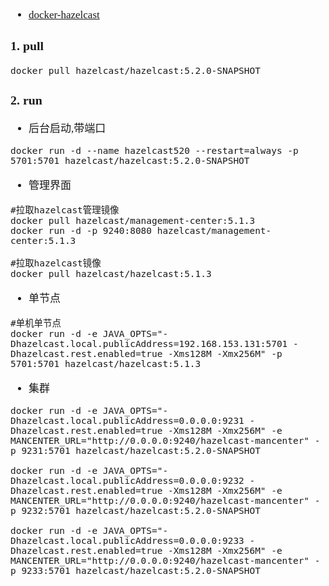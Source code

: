 <span  style="font-family: Simsun,serif; font-size: 17px; ">

- [docker-hazelcast](https://hub.docker.com/r/hazelcast/management-center)

### 1. pull

~~~
docker pull hazelcast/hazelcast:5.2.0-SNAPSHOT
~~~

### 2. run

- 后台启动,带端口

~~~
docker run -d --name hazelcast520 --restart=always -p 5701:5701 hazelcast/hazelcast:5.2.0-SNAPSHOT
~~~

- 管理界面

~~~
#拉取hazelcast管理镜像
docker pull hazelcast/management-center:5.1.3
docker run -d -p 9240:8080 hazelcast/management-center:5.1.3

#拉取hazelcast镜像
docker pull hazelcast/hazelcast:5.1.3
~~~

- 单节点

~~~
#单机单节点
docker run -d -e JAVA_OPTS="-Dhazelcast.local.publicAddress=192.168.153.131:5701 -Dhazelcast.rest.enabled=true -Xms128M -Xmx256M" -p 5701:5701 hazelcast/hazelcast:5.1.3
~~~

- 集群

~~~
docker run -d -e JAVA_OPTS="-Dhazelcast.local.publicAddress=0.0.0.0:9231 -Dhazelcast.rest.enabled=true -Xms128M -Xmx256M" -e MANCENTER_URL="http://0.0.0.0:9240/hazelcast-mancenter" -p 9231:5701 hazelcast/hazelcast:5.2.0-SNAPSHOT

docker run -d -e JAVA_OPTS="-Dhazelcast.local.publicAddress=0.0.0.0:9232 -Dhazelcast.rest.enabled=true -Xms128M -Xmx256M" -e MANCENTER_URL="http://0.0.0.0:9240/hazelcast-mancenter" -p 9232:5701 hazelcast/hazelcast:5.2.0-SNAPSHOT

docker run -d -e JAVA_OPTS="-Dhazelcast.local.publicAddress=0.0.0.0:9233 -Dhazelcast.rest.enabled=true -Xms128M -Xmx256M" -e MANCENTER_URL="http://0.0.0.0:9240/hazelcast-mancenter" -p 9233:5701 hazelcast/hazelcast:5.2.0-SNAPSHOT
~~~

</span>